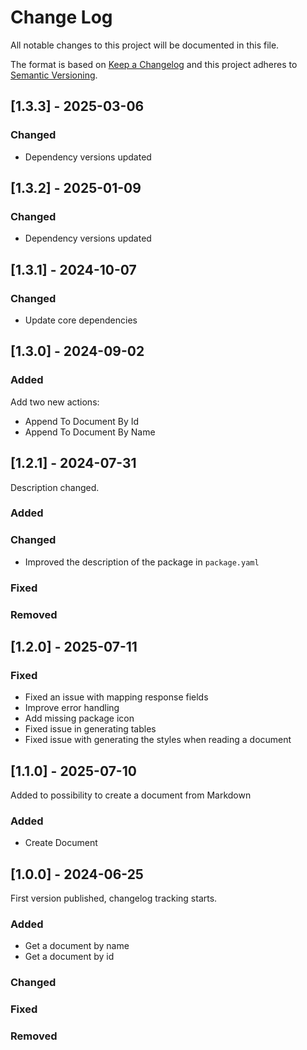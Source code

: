 # Change Log
All notable changes to this project will be documented in this file.

The format is based on [Keep a Changelog](https://keepachangelog.com/)
and this project adheres to [Semantic Versioning](https://semver.org/).

## [1.3.3] - 2025-03-06

### Changed

- Dependency versions updated

## [1.3.2] - 2025-01-09

### Changed

- Dependency versions updated

## [1.3.1] - 2024-10-07

### Changed

- Update core dependencies


## [1.3.0] - 2024-09-02

### Added

Add two new actions:
- Append To Document By Id
- Append To Document By Name

## [1.2.1] - 2024-07-31

Description changed.

### Added

### Changed

- Improved the description of the package in `package.yaml`

### Fixed

### Removed

## [1.2.0] - 2025-07-11

### Fixed
- Fixed an issue with mapping response fields
- Improve error handling
- Add missing package icon
- Fixed issue in generating tables
- Fixed issue with generating the styles when reading a document

## [1.1.0] - 2025-07-10

Added to possibility to create a document from Markdown

### Added
- Create Document


## [1.0.0] - 2024-06-25

First version published, changelog tracking starts.

### Added
- Get a document by name
- Get a document by id

### Changed

### Fixed

### Removed
